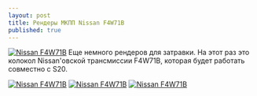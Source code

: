 ```yaml
---
layout: post
title: Рендеры МКПП Nissan F4W71B
published: true
---
```





<a href="{{site.baseurl}}/images/news/2017-02-19/untitled_39.jpg"    
data-lightbox="samples"
   data-title="A Sample Image">![Nissan F4W71B]({{site.baseurl}}/images/news/2017-02-19/untitled_39.jpg)</a>
Еще немного рендеров для затравки. На этот раз это колокол Nissan'овской трансмиссии F4W71B, которая будет работать совместно с S20.

<a href="{{site.baseurl}}/images/news/2017-02-19/untitled_38.jpg" target="_blank">![Nissan F4W71B]({{site.baseurl}}/images/news/2017-02-19/untitled_38.jpg)</a>
<a href="{{site.baseurl}}/images/news/2017-02-19/untitled_40.jpg" target="_blank">![Nissan F4W71B]({{site.baseurl}}/images/news/2017-02-19/untitled_40.jpg)</a>
<a href="{{site.baseurl}}/images/news/2017-02-19/untitled_41.jpg" target="_blank">![Nissan F4W71B]({{site.baseurl}}/images/news/2017-02-19/untitled_41.jpg)</a>